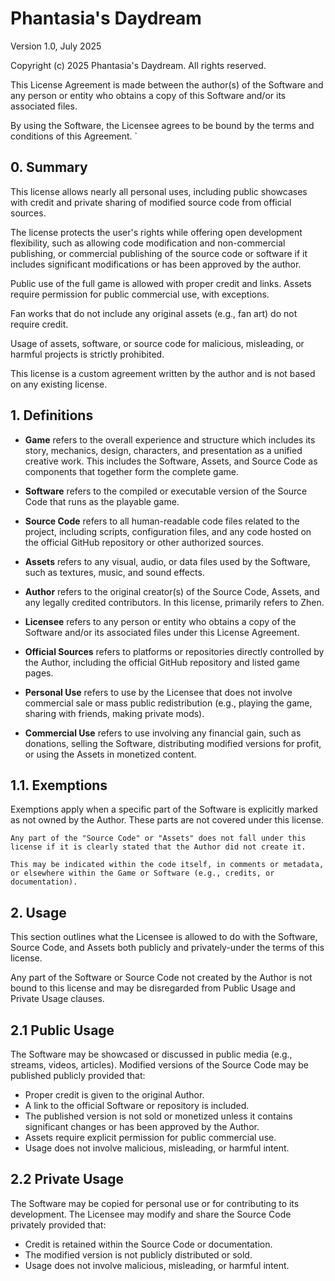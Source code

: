 # Phantasia's Daydream

Version 1.0, July 2025

Copyright (c) 2025 Phantasia's Daydream. All rights reserved.

This License Agreement is made between the author(s) of the Software and any person or entity who obtains a copy of this Software and/or its associated files.

By using the Software, the Licensee agrees to be bound by the terms and conditions of this Agreement.
`
## 0. Summary

This license allows nearly all personal uses, including public showcases with credit and private sharing of modified source code from official sources.

The license protects the user's rights while offering open development flexibility, such as allowing code modification and non-commercial publishing, or commercial publishing of the source code or software if it includes significant modifications or has been approved by the author.

Public use of the full game is allowed with proper credit and links. Assets require permission for public commercial use, with exceptions.

Fan works that do not include any original assets (e.g., fan art) do not require credit.

Usage of assets, software, or source code for malicious, misleading, or harmful projects is strictly prohibited.

This license is a custom agreement written by the author and is not based on any existing license.

## 1. Definitions

- **Game** refers to the overall experience and structure which includes its story, mechanics, design, characters, and presentation as a unified creative work. This includes the Software, Assets, and Source Code as components that together form the complete game.

- **Software** refers to the compiled or executable version of the Source Code that runs as the playable game.

- **Source Code** refers to all human-readable code files related to the project, including scripts, configuration files, and any code hosted on the official GitHub repository or other authorized sources.

- **Assets** refers to any visual, audio, or data files used by the Software, such as textures, music, and sound effects.

- **Author** refers to the original creator(s) of the Source Code, Assets, and any legally credited contributors. In this license, primarily refers to Zhen.

- **Licensee** refers to any person or entity who obtains a copy of the Software and/or its associated files under this License Agreement.

- **Official Sources** refers to platforms or repositories directly controlled by the Author, including the official GitHub repository and listed game pages.

- **Personal Use** refers to use by the Licensee that does not involve commercial sale or mass public redistribution (e.g., playing the game, sharing with friends, making private mods).

- **Commercial Use** refers to use involving any financial gain, such as donations, selling the Software, distributing modified versions for profit, or using the Assets in monetized content.

## 1.1. Exemptions

Exemptions apply when a specific part of the Software is explicitly marked as not owned by the Author. These parts are not covered under this license.

    Any part of the "Source Code" or "Assets" does not fall under this license if it is clearly stated that the Author did not create it.

    This may be indicated within the code itself, in comments or metadata, or elsewhere within the Game or Software (e.g., credits, or documentation).

## 2. Usage

This section outlines what the Licensee is allowed to do with the Software, Source Code, and Assets both publicly and privately-under the terms of this license.

Any part of the Software or Source Code not created by the Author is not bound to this license and may be disregarded from Public Usage and Private Usage clauses.

## 2.1 Public Usage

The Software may be showcased or discussed in public media (e.g., streams, videos, articles). Modified versions of the Source Code may be published publicly provided that:

- Proper credit is given to the original Author.
- A link to the official Software or repository is included.
- The published version is not sold or monetized unless it contains significant changes or has been approved by the Author.
- Assets require explicit permission for public commercial use.
- Usage does not involve malicious, misleading, or harmful intent.

## 2.2 Private Usage

The Software may be copied for personal use or for contributing to its development. The Licensee may modify and share the Source Code privately provided that:

- Credit is retained within the Source Code or documentation.
- The modified version is not publicly distributed or sold.
- Usage does not involve malicious, misleading, or harmful intent.